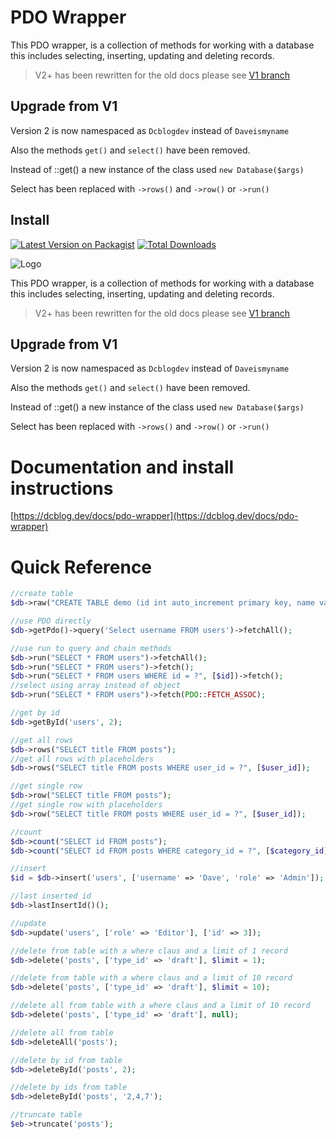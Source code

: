 # PDO Wrapper

This PDO wrapper, is a collection of methods for working with a database this includes selecting, inserting, updating and deleting records.

> V2+ has been rewritten for the old docs please see [V1 branch](https://github.com/dcblogdev/pdo-wrapper/tree/v1)

## Upgrade from V1

Version 2 is now namespaced as `Dcblogdev` instead of `Daveismyname`

Also the methods `get()` and `select()` have been removed.

Instead of ::get() a new instance of the class used `new Database($args)`

Select has been replaced with `->rows()` and `->row()` or `->run()`

## Install
[![Latest Version on Packagist](https://img.shields.io/packagist/v/dcblogdev/pdo-wrapper.svg?style=flat-square)](https://packagist.org/packages/dcblogdev/pdo-wrapper)
[![Total Downloads](https://img.shields.io/packagist/dt/dcblogdev/pdo-wrapper.svg?style=flat-square)](https://packagist.org/packages/dcblogdev/pdo-wrapper)

![Logo](https://repository-images.githubusercontent.com/48907251/f6aff180-494c-11eb-8ca6-80000ee9dbf2)


This PDO wrapper, is a collection of methods for working with a database this includes selecting, inserting, updating and deleting records.

> V2+ has been rewritten for the old docs please see [V1 branch](https://github.com/dcblogdev/pdo-wrapper/tree/v1)

## Upgrade from V1

Version 2 is now namespaced as `Dcblogdev` instead of `Daveismyname`

Also the methods `get()` and `select()` have been removed.

Instead of ::get() a new instance of the class used `new Database($args)`

Select has been replaced with `->rows()` and `->row()` or `->run()`

# Documentation and install instructions 
[https://dcblog.dev/docs/pdo-wrapper](https://dcblog.dev/docs/pdo-wrapper)

# Quick Reference
```php
//create table
$db->raw("CREATE TABLE demo (id int auto_increment primary key, name varchar(255))");

//use PDO directly
$db->getPdo()->query('Select username FROM users')->fetchAll();

//use run to query and chain methods
$db->run("SELECT * FROM users")->fetchAll();
$db->run("SELECT * FROM users")->fetch();
$db->run("SELECT * FROM users WHERE id = ?", [$id])->fetch();
//select using array instead of object
$db->run("SELECT * FROM users")->fetch(PDO::FETCH_ASSOC);

//get by id
$db->getById('users', 2);

//get all rows
$db->rows("SELECT title FROM posts");
//get all rows with placeholders
$db->rows("SELECT title FROM posts WHERE user_id = ?", [$user_id]);

//get single row
$db->row("SELECT title FROM posts");
//get single row with placeholders
$db->row("SELECT title FROM posts WHERE user_id = ?", [$user_id]);

//count
$db->count("SELECT id FROM posts");
$db->count("SELECT id FROM posts WHERE category_id = ?", [$category_id]);

//insert
$id = $db->insert('users', ['username' => 'Dave', 'role' => 'Admin']);

//last inserted id
$db->lastInsertId()();

//update
$db->update('users', ['role' => 'Editor'], ['id' => 3]);

//delete from table with a where claus and a limit of 1 record
$db->delete('posts', ['type_id' => 'draft'], $limit = 1);

//delete from table with a where claus and a limit of 10 record
$db->delete('posts', ['type_id' => 'draft'], $limit = 10);

//delete all from table with a where claus and a limit of 10 record
$db->delete('posts', ['type_id' => 'draft'], null);

//delete all from table
$db->deleteAll('posts');

//delete by id from table
$db->deleteById('posts', 2);

//delete by ids from table
$db->deleteById('posts', '2,4,7');

//truncate table
$eb->truncate('posts');
```
